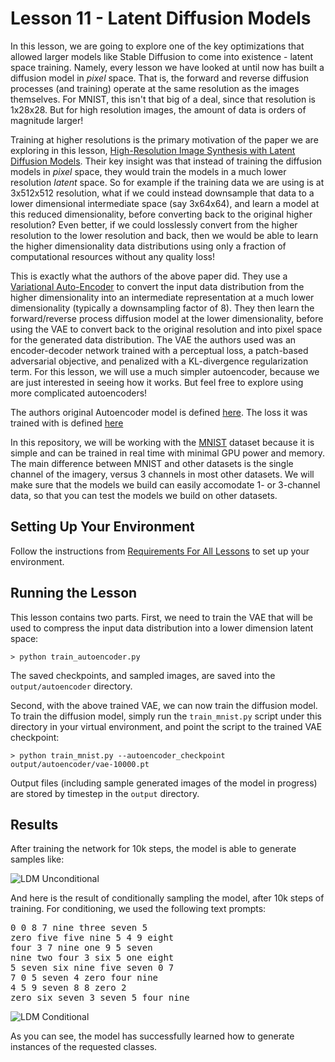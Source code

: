 # Lesson 11 - Latent Diffusion Models

In this lesson, we are going to explore one of the key optimizations that allowed larger models like Stable Diffusion to come into existence - latent space training. Namely, every lesson we have looked at until now has built a diffusion model in *pixel* space. That is, the forward and reverse diffusion processes (and training) operate at the same resolution as the images themselves. For MNIST, this isn't that big of a deal, since that resolution is 1x28x28. But for high resolution images, the amount of data is orders of magnitude larger!

Training at higher resolutions is the primary motivation of the paper we are exploring in this lesson, [High-Resolution Image Synthesis with Latent Diffusion Models](https://arxiv.org/abs/2112.10752). Their key insight was that instead of training the diffusion models in *pixel* space, they would train the models in a much lower resolution *latent* space. So for example if the training data we are using is at 3x512x512 resolution, what if we could instead downsample that data to a lower dimensional intermediate space (say 3x64x64), and learn a model at this reduced dimensionality, before converting back to the original higher resolution? Even better, if we could losslessly convert from the higher resolution to the lower resolution and back, then we would be able to learn the higher dimensionality data distributions using only a fraction of computational resources without any quality loss!

This is exactly what the authors of the above paper did. They use a [Variational Auto-Encoder](https://arxiv.org/abs/1312.6114) to convert the input data distribution from the higher dimensionality into an intermediate representation at a much lower dimensionality (typically a downsampling factor of 8). They then learn the forward/reverse process diffusion model at the lower dimensionality, before using the VAE to convert back to the original resolution and into pixel space for the generated data distribution. The VAE the authors used was an encoder-decoder network trained with a perceptual loss, a patch-based adversarial objective, and penalized with a KL-divergence regularization term. For this lesson, we will use a much simpler autoencoder, because we are just interested in seeing how it works. But feel free to explore using more complicated autoencoders!

The authors original Autoencoder model is defined [here](https://github.com/CompVis/latent-diffusion/blob/main/ldm/models/autoencoder.py#L285). The loss it was trained with is defined [here](https://github.com/CompVis/latent-diffusion/blob/main/ldm/modules/losses/contperceptual.py#L7)



In this repository, we will be working with the [MNIST](https://en.wikipedia.org/wiki/MNIST_database) dataset because it is simple and can be trained in real time with minimal GPU power and memory. The main difference between MNIST and other datasets is the single channel of the imagery, versus 3 channels in most other datasets. We will make sure that the models we build can easily accomodate 1- or 3-channel data, so that you can test the models we build on other datasets.

## Setting Up Your Environment

Follow the instructions from [Requirements For All Lessons](https://github.com/swookey-thinky/mindiffusion?tab=readme-ov-file#requirements-for-all-lessons) to set up your environment.

## Running the Lesson

This lesson contains two parts. First, we need to train the VAE that will be used to compress the input data distribution into a lower dimension latent space:

```
> python train_autoencoder.py
```

The saved checkpoints, and sampled images, are saved into the `output/autoencoder` directory.

Second, with the above trained VAE, we can now train the diffusion model. To train the diffusion model, simply run the `train_mnist.py` script under this directory in your virtual environment, and point the script to the trained VAE checkpoint:

```
> python train_mnist.py --autoencoder_checkpoint output/autoencoder/vae-10000.pt
```

Output files (including sample generated images of the model in progress) are stored by timestep in the `output` directory.

## Results

After training the network for 10k steps, the model is able to generate samples like:

![LDM Unconditional](https://drive.google.com/uc?export=view&id=1q3WLEObOM9gdSpc8QsvDlYO4AM4nIZuE)

And here is the result of conditionally sampling the model, after 10k steps of training. For conditioning,
we used the following text prompts:
<pre>
0 0 8 7 nine three seven 5 
zero five five nine 5 4 9 eight 
four 3 7 nine one 9 5 seven 
nine two four 3 six 5 one eight 
5 seven six nine five seven 0 7 
7 0 5 seven 4 zero four nine 
4 5 9 seven 8 8 zero 2 
zero six seven 3 seven 5 four nine 
</pre>

![LDM Conditional](https://drive.google.com/uc?export=view&id=1lJDJRjNmHMzInyF3d6ujfg9XCvJnQVmR)

As you can see, the model has successfully learned how to generate instances of the requested classes.
